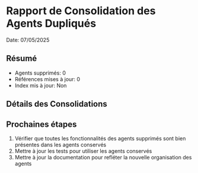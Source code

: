 # Rapport de Consolidation des Agents Dupliqués
Date: 07/05/2025

## Résumé
- Agents supprimés: 0
- Références mises à jour: 0
- Index mis à jour: Non

## Détails des Consolidations



## Prochaines étapes

1. Vérifier que toutes les fonctionnalités des agents supprimés sont bien présentes dans les agents conservés
2. Mettre à jour les tests pour utiliser les agents conservés
3. Mettre à jour la documentation pour refléter la nouvelle organisation des agents
